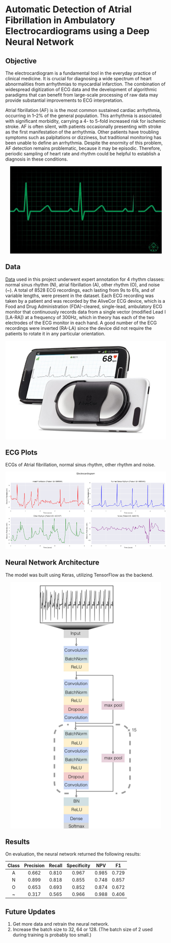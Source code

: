 # Automatic Detection of Atrial Fibrillation in Ambulatory Electrocardiograms using a Deep Neural Network

## Objective 

The electrocardiogram is a fundamental tool in the everyday practice of clinical medicine. It is crucial for diagnosing a wide spectrum of heart abnormalities from arrhythmias to myocardial infarction. The combination of widespread digitization of ECG data and the development of algorithmic paradigms that can benefit from large-scale processing of raw data may provide substantial improvements to ECG interpretation.

Atrial fibrillation (AF) is is the most common sustained cardiac arrhythmia, occurring in 1–2% of the general population. This arrhythmia is associated with significant morbidity, carrying a 4- to 5-fold increased risk for ischemic stroke. AF is often silent, with patients occasionally presenting with stroke as the first manifestation of the arrhythmia. Other patients have troubling symptoms such as palpitations or dizziness, but traditional monitoring has been unable to define an arrhythmia. Despite the enormity of this problem, AF detection remains problematic, because it may be episodic. Therefore, periodic sampling of heart rate and rhythm could be helpful to establish a diagnosis in these conditions.


<p align = "center">
<img align="center" src="readme_images/ecg_gif.gif" alt="ECG GIF"/>
</p>


## Data
[Data](https://www.physionet.org/content/challenge-2017/1.0.0/) used in this project underwent expert annotation for 4 rhythm classes: normal sinus rhythm (N), atrial fibrillation (A), other rhythm (O), and noise (~). A total of 8528 ECG recordings, each lasting from 9s to 61s, and of variable lengths, were present in the dataset. Each ECG recording was taken by a patient and was recorded by the AliveCor ECG device, which is a Food and Drug Administration (FDA)-cleared, single-lead, ambulatory ECG monitor that continuously records data from a single vector (modified Lead I [LA-RA]) at a frequency of 300Hz, which in theory has each of the two electrodes of the ECG monitor in each hand. A good number of the ECG recordings were inverted (RA-LA) since the device did not require the patients to rotate it in any particular orientation.


<p align = "center">
<img align="center" src="readme_images/ALIVECOR-ECG-MONITOR.jpg" alt="ECG Monitor"/>
</p>


## ECG Plots
ECGs of Atrial fibrillation, normal sinus rhythm, other rhythm and noise.


<p align = "center">
<img align="center" src="readme_images/display_ecgs.png" alt="ECG Plots"/>
</p>


## Neural Network Architecture
The model was built using Keras, utilizing TensorFlow as the backend.


<p align = "center">
<img align="center" src="readme_images/nn_architecture.PNG" alt="NN Architecture"/>
</p>


## Results
On evaluation, the neural network returned the following results:

| Class | Precision | Recall | Specificity | NPV | F1 |
| :-----: | :-----: | :-----: | :-----: | :-----: | :-----: |
| A | 0.662 | 0.810 | 0.967 | 0.985 | 0.729 |
| N | 0.899 | 0.818 | 0.855 | 0.748 | 0.857 |
| O | 0.653 | 0.693 | 0.852 | 0.874 | 0.672 |
| ~ | 0.317 | 0.565 | 0.966 | 0.988 | 0.406 |


## Future Updates
1. Get more data and retrain the neural network.
2. Increase the batch size to 32, 64 or 128. (The batch size of 2 used during training is probably too small.)  
